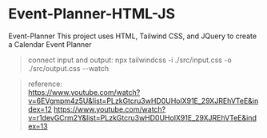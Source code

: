 # Event-Planner-HTML-JS
Event-Planner This project uses HTML, Tailwind CSS, and JQuery to create a Calendar Event Planner 

> connect input and output: npx tailwindcss -i ./src/input.css -o ./src/output.css --watch

> reference: <br>
https://www.youtube.com/watch?v=6EVgmpm4z5U&list=PLzkGtcru3wHD0UHolX91E_29XJREhVTeE&index=12
https://www.youtube.com/watch?v=r1devGCrm2Y&list=PLzkGtcru3wHD0UHolX91E_29XJREhVTeE&index=13